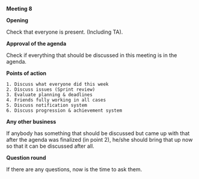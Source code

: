 **Meeting 8**


**Opening**

Check that everyone is present. (Including TA).

**Approval of the agenda**

Check if everything that should be discussed in this meeting is in the agenda.

**Points of action**

    1. Discuss what everyone did this week
    2. Discuss issues (Sprint review)
    3. Evaluate planning & deadlines
    4. Friends fully working in all cases
    5. Discuss notification system
    6. Discuss progression & achievement system

**Any other business**

If anybody has something that should be discussed but came up with that after the agenda was finalized (in point 2),
he/she should bring that up now so that it can be discussed after all.

**Question round**

If there are any questions, now is the time to ask them.
